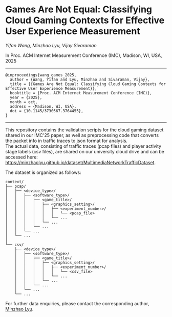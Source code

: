 # Games Are Not Equal: Classifying Cloud Gaming Contexts for Effective User Experience Measurement

_Yifan Wang, Minzhao Lyu, Vijay Sivaraman_

In Proc. ACM Internet Measurement Conference (IMC), Madison, WI, USA, 2025

---
```
@inproceedings{wang_games_2025,
  author = {Wang, Yifan and Lyu, Minzhao and Sivaraman, Vijay},
  title = {{Games Are Not Equal: Classifying Cloud Gaming Contexts for Effective User Experience Measurement}},
  booktitle = {Proc. ACM Internet Measurement Conference (IMC)},
  year = {2025},
  month = oct,
  address = {Madison, WI, USA},
  doi = {10.1145/3730567.3764455},
}
```
---

This repository contains the validation scripts for the cloud gaming dataset shared in our IMC'25 paper, as well as preprocessing code that converts the packet info in traffic traces to json format for analysis.
\
The actual data, consisting of traffic traces (pcap files) and player activity stage labels (csv files), are shared on our university cloud drive and can be accessed here: https://minzhaolyu.github.io/dataset/MultimediaNetworkTrafficDataset.

The dataset is organized as follows:
```
context/
├── pcap/
│   ├── <device_type>/
│   │   ├── <software_type>/
│   │   │   ├── <game_title>/
│   │   │   │   ├── <graphics_setting>/
│   │   │   │   │   ├── <experiment_number>/
│   │   │   │   │   │   └── <pcap_file>
│   │   │   │   │   └── ...
│   │   │   │   └── ...
│   │   │   └── ...
│   │   └── ...
│   └── ...
│
└── csv/
    ├── <device_type>/
    │   ├── <software_type>/
    │   │   ├── <game_title>/
    │   │   │   ├── <graphics_setting>/
    │   │   │   │   ├── <experiment_number>/
    │   │   │   │   │   └── <csv_file>
    │   │   │   │   └── ...
    │   │   │   └── ...
    │   │   └── ...
    │   └── ...
    └── ...
```

For further data enquiries, please contact the corresponding author, [Minzhao Lyu](mailto:minzhao.lyu@unsw.edu.au).

